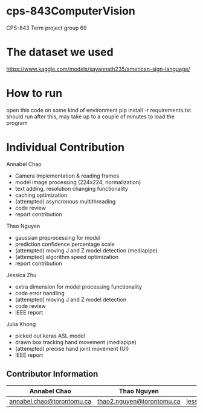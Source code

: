 # cps-843ComputerVision
CPS-843 Term project group 69

# The dataset we used 
https://www.kaggle.com/models/sayannath235/american-sign-language/

# How to run
open this code on some kind of environment
pip install -r requirements.txt
should run after this, may take up to a couple of minutes to load the program

# Individual Contribution
Annabel Chao 
- Camera Implementation & reading frames
- model image processing (224x224, normalization)
- text adding, resolution changing functionality 
- caching optimization
- (attempted) asyncronous multithreading
- code review
- report contribution

Thao Nguyen
- gaussian preprocessing for model
- prediction confidence percentage scale
- (attempted) moving J and Z model detection (mediapipe)
- (attempted) algorithm speed optimization
- report contribution

Jessica Zhu
- extra dimension for model processing functionality 
- code error handling
- (attempted) moving J and Z model detection
- code review
- IEEE report 

Julia Khong
- picked out keras ASL model
- drawn box tracking hand movement (mediapipe)
- (attempted) precise hand joint movement (UI)
- IEEE report



## Contributor Information 

| Annabel Chao  | Thao Nguyen | Jessica Zhu  | Julia Khong |
| ------------- | ------------- | ------------- | ------------- |
| annabel.chao@torontomu.ca  | thao2.nguyen@torontomu.ca  | jessica.zhu@torontomu.ca  | julia.khong@torontomu.ca  |
